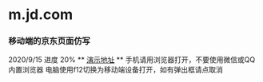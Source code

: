 # m.jd.com
### 移动端的京东页面仿写
2020/9/15 进度 20%
** [演示地址](https://m.jd.drghost.top) **
手机请用浏览器打开，不要使用微信或QQ内置浏览器
电脑使用f12切换为移动端设备打开，如有弹出框请点取消
